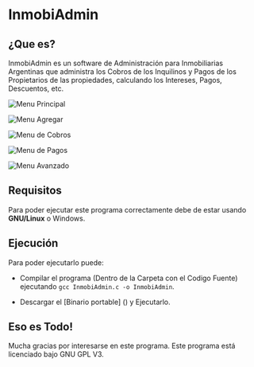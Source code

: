 # InmobiAdmin
## ¿Que es?
InmobiAdmin es un software de Administración para Inmobiliarias Argentinas que administra los Cobros de los Inquilinos y Pagos de los Propietarios de las propiedades, calculando los Intereses, Pagos, Descuentos, etc.

![Menu Principal](ScreenShots/Principal)

![Menu Agregar](ScreenShots/Agregar)

![Menu de Cobros](ScreenShots/Cobrar)

![Menu de Pagos](ScreenShots/Pagar)

![Menu Avanzado](ScreenShots/Avanzado)

## Requisitos
Para poder ejecutar este programa correctamente debe de estar usando **GNU/Linux** o Windows.

## Ejecución
Para poder ejecutarlo puede:

- Compilar el programa (Dentro de la Carpeta con el Codigo Fuente) ejecutando `gcc InmobiAdmin.c -o InmobiAdmin`.

- Descargar el [Binario portable] (<!-- HACER -->) y Ejecutarlo.

## Eso es Todo!
Mucha gracias por interesarse en este programa. Este programa está licenciado bajo GNU GPL V3.
